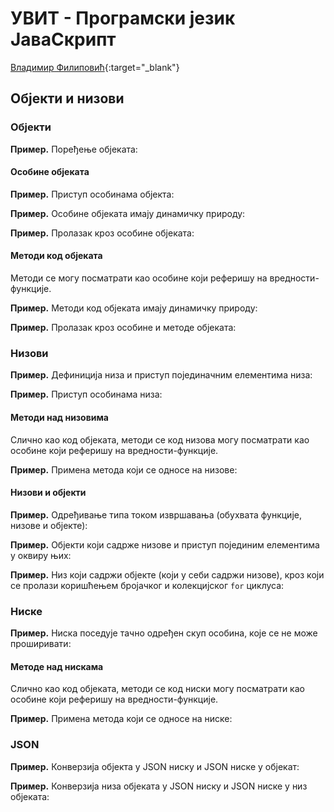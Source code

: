 
# УВИТ - Програмски језик ЈаваСкрипт

[Владимир Филиповић](https://vladofilipovic.github.io/index-cy.html){:target="_blank"}

## Oбјекти и низови

### Објекти

**Пример.** Поређење објеката:
<script src="https://gist.github.com/vladofilipovic/8513e7922486892359644960fe44f19f.js"></script>

#### Особине објеката

**Пример.** Приступ особинама објекта:
<script src="https://gist.github.com/vladofilipovic/632463a42b04edab82e287a9f66eb71c.js"></script>

**Пример.** Oсобинe објекaта имају динамичку природу:
<script src="https://gist.github.com/vladofilipovic/d4364c13a27d8d811839dd50f28683a7.js"></script>

**Пример.** Пролазак кроз особинe објекaта:
<script src="https://gist.github.com/vladofilipovic/63d92ea22630e07bb24f9d0d3bb8449e.js"></script>

#### Методи код објеката

Методи се могу посматрати као особине који реферишу на вредности-функције.

**Пример.** Методи код објекaта имају динамичку природу:
<script src="https://gist.github.com/vladofilipovic/a0f8ca3cddb23f40027a806bc4ec09b7.js"></script>

**Пример.** Пролазак кроз особинe и методе објекaта:
<script src="https://gist.github.com/vladofilipovic/d239722917b0706f58ac251f2f016737.js"></script>

### Низови

**Пример.** Дефиниција низа и приступ појединачним елементима низа:
<script src="https://gist.github.com/vladofilipovic/25f9e2700eda00b5e032fc0ceec0d72e.js"></script>

**Пример.** Приступ особинама низа:
<script src="https://gist.github.com/vladofilipovic/91a9555a037f7baaf3d6d72297f99511.js"></script>

#### Методи над низовима

Слично као код објеката, методи се код низова могу посматрати као особине који реферишу на вредности-функције.

**Пример.** Примена метода који се односе на низове:
<script src="https://gist.github.com/vladofilipovic/ea90a28fbf15e4a9c7dc578cce66b59f.js"></script>

#### Низови и објекти

**Пример.** Одређивање типа током извршавања (обухвата функције, низове и објекте):
<script src="https://gist.github.com/vladofilipovic/b70c094255c2c6e00d6a8524faf34dc0.js"></script>

**Пример.** Објекти који садрже низове и приступ појединим елементима у оквиру њих:
<script src="https://gist.github.com/vladofilipovic/fc26e6cf9ead03d2675e6746e9e7a7af.js"></script>

**Пример.** Низ који садржи објекте (који у себи садржи низове), кроз који се пролази коришћењем бројачког и колекцијског `for` циклуса:
<script src="https://gist.github.com/vladofilipovic/fc26e6cf9ead03d2675e6746e9e7a7af.js"></script>

### Ниске

**Пример.** Ниска поседује тачно одређен скуп особина, које се не може проширивати:
<script src="https://gist.github.com/vladofilipovic/8597adff0dab391cdc3c7b44c1d9e31b.js"></script>

#### Методе над нискама

Слично као код објеката, методи се код ниски могу посматрати као особине који реферишу на вредности-функције.

**Пример.** Примена метода који се односе на ниске:
<script src="https://gist.github.com/vladofilipovic/e7fe2612db7f0fb3c9cd12eed285d27c.js"></script>

### JSON

**Пример.** Конверзија објекта у JSON ниску и JSON ниске у објекат:
<script src="https://gist.github.com/vladofilipovic/c7b4a3fa205256f30528fc0583ca733e.js"></script>

**Пример.** Конверзија низа објеката у JSON ниску и JSON ниске у низ објеката:
<script src="https://gist.github.com/vladofilipovic/86ba8a44113c0d0d0701930314f98a6d.js"></script>

